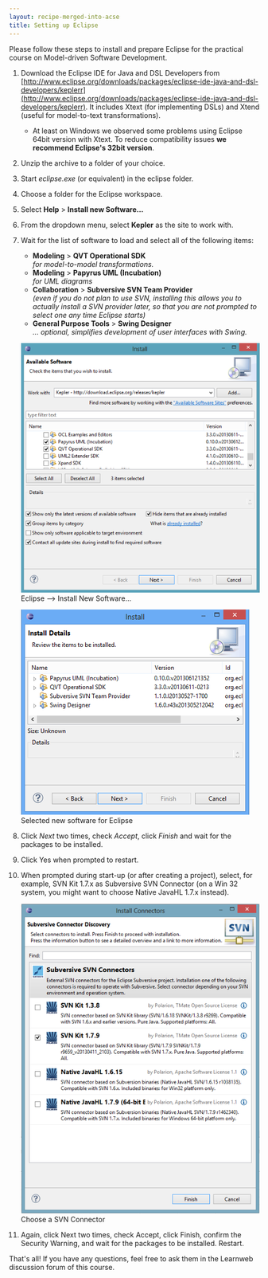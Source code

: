 ```yaml
---
layout: recipe-merged-into-acse
title: Setting up Eclipse
---
```


Please follow these steps to install and prepare Eclipse for the practical course on Model-driven Software Development.

1. Download the Eclipse IDE for Java and DSL Developers from [http://www.eclipse.org/downloads/packages/eclipse-ide-java-and-dsl-developers/keplerr](http://www.eclipse.org/downloads/packages/eclipse-ide-java-and-dsl-developers/keplerr). It includes Xtext (for implementing DSLs) and Xtend (useful for model-to-text transformations).

   * At least on Windows we observed some problems using Eclipse 64bit version with Xtext. To reduce compatibility issues **we recommend Eclipse's 32bit version**.
   
1. Unzip the archive to a folder of your choice.
1. Start *eclipse.exe* (or equivalent) in the eclipse folder.
1. Choose a folder for the Eclipse workspace.
1. Select **Help** > **Install new Software...**
2. From the dropdown menu, select **Kepler** as the site to work with.
1. Wait for the list of software to load and select all of the following items:  

   * **Modeling** > **QVT Operational SDK**  
      *for model-to-model transformations.*
   * **Modeling** > **Papyrus UML (Incubation)**  
      *for UML diagrams*
   * **Collaboration** > **Subversive SVN Team Provider**  
      *(even if you do not plan to use SVN, installing this allows you to actually install a SVN provider later, so that you are not prompted to select one any time Eclipse starts)*
   * **General Purpose Tools** > **Swing Designer**  
      *... optional, simplifies development of user interfaces with Swing.*

    ![Eclipse --> Install New Software...](images/install_software.png)
    Eclipse --> Install New Software...

    ![Selected new software for Eclipse](images/install_software_selected.png)
    Selected new software for Eclipse

1. Click *Next* two times, check *Accept*, click *Finish* and wait for the packages to be installed.
1. Click Yes when prompted to restart.
1. When prompted during start-up (or after creating a project), select, for example, SVN Kit 1.7.x as Subversive SVN Connector (on a Win 32 system, you might want to choose Native JavaHL 1.7.x instead).

   ![Choose SVN Connector](images/choose_svn_connector.png)
   Choose a SVN Connector

1. Again, click Next two times, check Accept, click Finish, confirm the Security Warning, and wait for the packages to be installed. Restart.

That's all! If you have any questions, feel free to ask them in the Learnweb discussion forum of this course.

